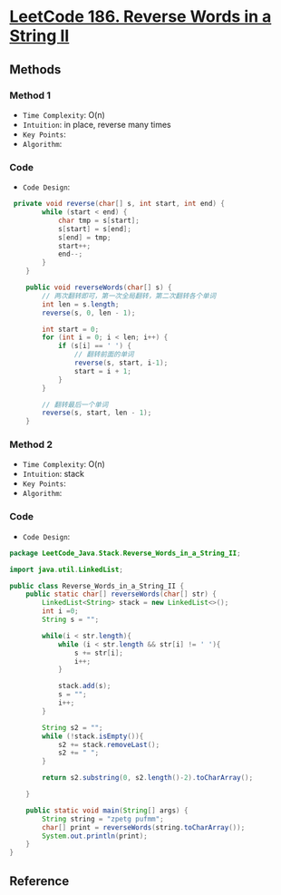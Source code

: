 # [LeetCode 186. Reverse Words in a String II](https://leetcode-cn.com/problems/reverse-words-in-a-string-ii/)

## Methods

### Method 1

* `Time Complexity`: O(n)
* `Intuition`: in place, reverse many times
* `Key Points`:
* `Algorithm`:

### Code

* `Code Design`:

```java
 private void reverse(char[] s, int start, int end) {
        while (start < end) {
            char tmp = s[start];
            s[start] = s[end];
            s[end] = tmp;
            start++;
            end--;
        }
    }

    public void reverseWords(char[] s) {
        // 两次翻转即可，第一次全局翻转，第二次翻转各个单词
        int len = s.length;
        reverse(s, 0, len - 1);

        int start = 0;
        for (int i = 0; i < len; i++) {
            if (s[i] == ' ') {
                // 翻转前面的单词
                reverse(s, start, i-1);
                start = i + 1;
            }
        }

        // 翻转最后一个单词
        reverse(s, start, len - 1);
    }
```

### Method 2

* `Time Complexity`: O(n)
* `Intuition`: stack
* `Key Points`:
* `Algorithm`:

### Code

* `Code Design`:

```java
package LeetCode_Java.Stack.Reverse_Words_in_a_String_II;

import java.util.LinkedList;

public class Reverse_Words_in_a_String_II {
    public static char[] reverseWords(char[] str) {
        LinkedList<String> stack = new LinkedList<>();
        int i =0;
        String s = "";

        while(i < str.length){
            while (i < str.length && str[i] != ' '){
                s += str[i];
                i++;
            }

            stack.add(s);
            s = "";
            i++;
        }

        String s2 = "";
        while (!stack.isEmpty()){
            s2 += stack.removeLast();
            s2 += " ";
        }

        return s2.substring(0, s2.length()-2).toCharArray();

    }

    public static void main(String[] args) {
        String string = "zpetg pufmm";
        char[] print = reverseWords(string.toCharArray());
        System.out.println(print);
    }
}

```

## Reference
